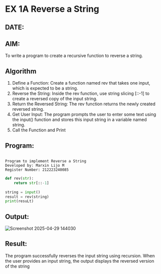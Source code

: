 # EX 1A Reverse a String
## DATE:
## AIM:
To write a program to create a recursive function to reverse a string.

## Algorithm
1. Define a Function: Create a function named rev that takes one input, which is expected to be a string.
2. Reverse the String: Inside the rev function, use string slicing [::-1] to create a reversed copy of the input string.
3. Return the Reversed String: The rev function returns the newly created reversed string.
4. Get User Input: The program prompts the user to enter some text using the input() function and stores this input string in a variable named string.
5. Call the Function and Print
## Program:
```

Program to implement Reverse a String
Developed by: Marxin Lijo M
Register Number: 212223240085 

```
```py
def rev(str):
    return str[::-1]
    
string = input()
result = rev(string)
print(resuLt)
```

## Output:
![Screenshot 2025-04-29 144030](https://github.com/user-attachments/assets/ceebdf6d-bbb5-4f97-b38a-de0ecd455a64)


## Result:
The program successfully reverses the input string using recursion. When the user provides an input string, the output displays the reversed version of the string
